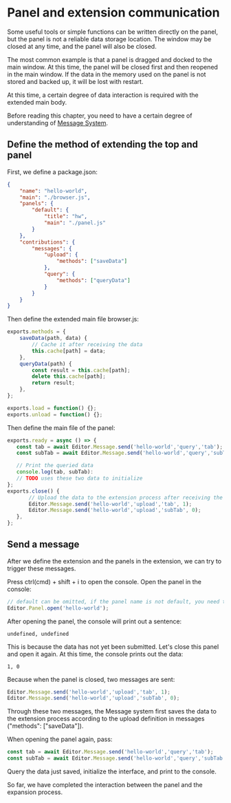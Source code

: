 # Panel and extension communication

Some useful tools or simple functions can be written directly on the panel, but the panel is not a reliable data storage location. The window may be closed at any time, and the panel will also be closed.

The most common example is that a panel is dragged and docked to the main window. At this time, the panel will be closed first and then reopened in the main window. If the data in the memory used on the panel is not stored and backed up, it will be lost with restart.

At this time, a certain degree of data interaction is required with the extended main body.

Before reading this chapter, you need to have a certain degree of understanding of [Message System](./messages.md).

## Define the method of extending the top and panel

First, we define a package.json:

```json
{
    "name": "hello-world",
    "main": "./browser.js",
    "panels": {
        "default": {
            "title": "hw",
            "main": "./panel.js"
        }
    },
    "contributions": {
        "messages": {
            "upload": {
                "methods": ["saveData"]
            },
            "query": {
                "methods": ["queryData"]
            }
        }
    }
}
```

Then define the extended main file browser.js:

```javascript
exports.methods = {
    saveData(path, data) {
        // Cache it after receiving the data
        this.cache[path] = data;
    },
    queryData(path) {
        const result = this.cache[path];
        delete this.cache[path];
        return result;
    },
};

exports.load = function() {};
exports.unload = function() {};
```

Then define the main file of the panel:

 ```javascript
 exports.ready = async () => {
    const tab = await Editor.Message.send('hello-world','query','tab');
    const subTab = await Editor.Message.send('hello-world','query','subTab');

    // Print the queried data
    console.log(tab, subTab):
    // TODO uses these two data to initialize
 };
 exports.close() {
        // Upload the data to the extension process after receiving the data
        Editor.Message.send('hello-world','upload','tab', 1);
        Editor.Message.send('hello-world','upload','subTab', 0);
    },
 };
 ```

 ## Send a message

 After we define the extension and the panels in the extension, we can try to trigger these messages.

 Press ctrl(cmd) + shift + i to open the console. Open the panel in the console:

 ```javascript
 // default can be omitted, if the panel name is not default, you need to fill in'hello-world.xxx'
 Editor.Panel.open('hello-world');
 ```

After opening the panel, the console will print out a sentence:

```
undefined, undefined
```

This is because the data has not yet been submitted. Let's close this panel and open it again. At this time, the console prints out the data:

 ```
1, 0
 ```

 Because when the panel is closed, two messages are sent:

```javascript
Editor.Message.send('hello-world','upload','tab', 1);
Editor.Message.send('hello-world','upload','subTab', 0);
```

Through these two messages, the Message system first saves the data to the extension process according to the upload definition in messages ("methods": ["saveData"]).

When opening the panel again, pass:

```javascript
const tab = await Editor.Message.send('hello-world','query','tab');
const subTab = await Editor.Message.send('hello-world','query','subTab');
```

Query the data just saved, initialize the interface, and print to the console.

So far, we have completed the interaction between the panel and the expansion process.
